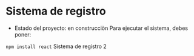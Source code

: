 <h1>Sistema de registro</h1>

- Estado del proyecto: en construcciòn
Para ejecutar el sistema, debes poner:

```npm install react```
Sistema de registro 2
